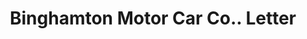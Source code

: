 ---
doi: 10.7916/D80S11FK
date_other: '1917'
date_other_textual: '1917'
form: correspondence
genre:
- Letters (correspondence)
name:
- Binghamton Motor Car Co.
object_in_context_url: https://biggert.cul.columbia.edu/items/view/ave_biggert_00843
subject_hierarchical_geographic:
- Binghamton, New York, United States
subject_name:
- Binghamton Motor Car Co.
title: Binghamton Motor Car Co.. Letter
sort_title: Binghamton Motor Car Co.. Letter
call_number: ave_biggert_00843
coordinates:
- 42.102222222222224,-75.91166666666668
pid: ave_biggert_00843
identifiers: ave_biggert_00843
permalink: /biggert/ave_biggert_00843/
layout: iiif-image-page
---